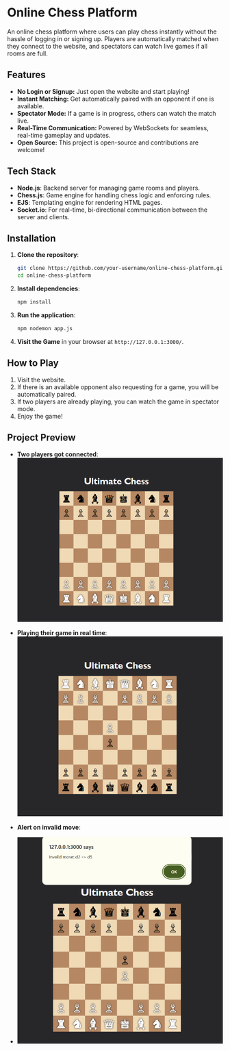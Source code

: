 # Online Chess Platform

An online chess platform where users can play chess instantly without the hassle of logging in or signing up. Players are automatically matched when they connect to the website, and spectators can watch live games if all rooms are full.

## Features

- **No Login or Signup:** Just open the website and start playing!
- **Instant Matching:** Get automatically paired with an opponent if one is available.
- **Spectator Mode:** If a game is in progress, others can watch the match live.
- **Real-Time Communication:** Powered by WebSockets for seamless, real-time gameplay and updates.
- **Open Source:** This project is open-source and contributions are welcome!

## Tech Stack

- **Node.js**: Backend server for managing game rooms and players.
- **Chess.js**: Game engine for handling chess logic and enforcing rules.
- **EJS**: Templating engine for rendering HTML pages.
- **Socket.io**: For real-time, bi-directional communication between the server and clients.

## Installation

1. **Clone the repository**:
    ```bash
    git clone https://github.com/your-username/online-chess-platform.git
    cd online-chess-platform
    ```

2. **Install dependencies**:
    ```bash
    npm install
    ```

3. **Run the application**:
    ```bash
    npm nodemon app.js
    ```

4. **Visit the Game** in your browser at `http://127.0.0.1:3000/`.

## How to Play

1. Visit the website.
2. If there is an available opponent also requesting for a game, you will be automatically paired.
3. If two players are already playing, you can watch the game in spectator mode.
4. Enjoy the game!

## Project Preview
- **Two players got connected**:
![Online Chess Platform](public/images/chess11.png)

- **Playing their game in real time**:
![Online Chess Platform](public/images/chess22.png)

- **Alert on invalid move**:
- ![Online Chess Platform](public/images/chess33.png)


